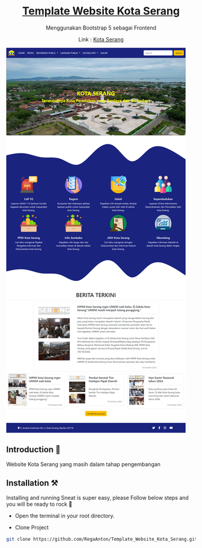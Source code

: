 <h1 align="center">
   <a href="https://github.com/RegaAnton/Template_Website_Kota_Serang.git" target="_blank" align="center">
      Template Website Kota Serang
   </a>
</h1>

<p align="center">Menggunakan Bootstrap 5 sebagai Frontend</p>
<p align="center">Link : 
   <a href="https://kota-serang.vercel.app/" target="_blank" align="center">
      Kota Serang
   </a>
</p>

![App Screenshot](img/screenshoot.png)

## Introduction 🚀

Website Kota Serang yang masih dalam tahap pengembangan

## Installation ⚒️

Installing and running Sneat is super easy, please Follow below steps and you will be ready to rock 🤘

- Open the terminal in your root directory.

- Clone Project

```bash
git clone https://github.com/RegaAnton/Template_Website_Kota_Serang.git
```
